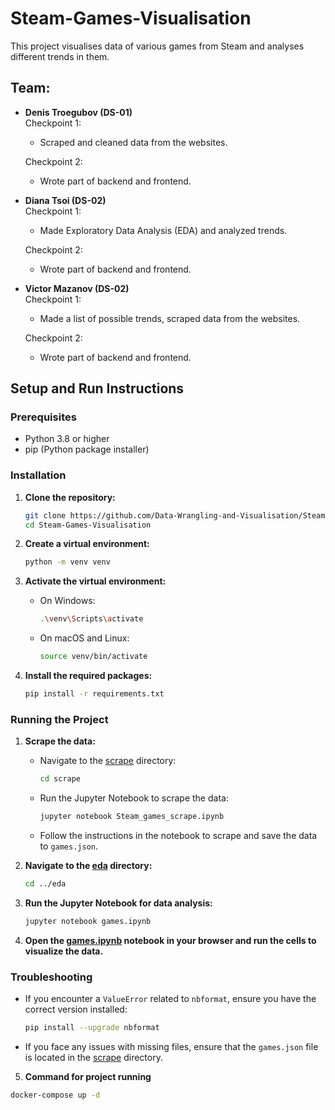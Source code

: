 # Steam-Games-Visualisation
This project visualises data of various games from Steam and analyses different trends in them.

## Team:
- **Denis Troegubov (DS-01)**  
  Checkpoint 1:  
  - Scraped and cleaned data from the websites.
  
  Checkpoint 2:  
  - Wrote part of backend and frontend. 
- **Diana Tsoi (DS-02)**  
  Checkpoint 1:  
  - Made Exploratory Data Analysis (EDA) and analyzed trends.

  Checkpoint 2:  
  - Wrote part of backend and frontend.
- **Victor Mazanov (DS-02)**  
  Checkpoint 1:  
  - Made a list of possible trends, scraped data from the websites.  

  Checkpoint 2:  
  - Wrote part of backend and frontend.

## Setup and Run Instructions

### Prerequisites
- Python 3.8 or higher
- pip (Python package installer)

### Installation

1. **Clone the repository:**
    ```sh
    git clone https://github.com/Data-Wrangling-and-Visualisation/Steam-Games-Visualisation.git
    cd Steam-Games-Visualisation
    ```

2. **Create a virtual environment:**
    ```sh
    python -m venv venv
    ```

3. **Activate the virtual environment:**
    - On Windows:
        ```sh
        .\venv\Scripts\activate
        ```
    - On macOS and Linux:
        ```sh
        source venv/bin/activate
        ```

4. **Install the required packages:**
    ```sh
    pip install -r requirements.txt
    ```

### Running the Project

1. **Scrape the data:**
    - Navigate to the [scrape](http://_vscodecontentref_/1) directory:
        ```sh
        cd scrape
        ```
    - Run the Jupyter Notebook to scrape the data:
        ```sh
        jupyter notebook Steam_games_scrape.ipynb
        ```
    - Follow the instructions in the notebook to scrape and save the data to `games.json`.

2. **Navigate to the [eda](http://_vscodecontentref_/2) directory:**
    ```sh
    cd ../eda
    ```

3. **Run the Jupyter Notebook for data analysis:**
    ```sh
    jupyter notebook games.ipynb
    ```

4. **Open the [games.ipynb](http://_vscodecontentref_/3) notebook in your browser and run the cells to visualize the data.**

### Troubleshooting

- If you encounter a `ValueError` related to `nbformat`, ensure you have the correct version installed:
    ```sh
    pip install --upgrade nbformat
    ```

- If you face any issues with missing files, ensure that the `games.json` file is located in the [scrape](http://_vscodecontentref_/4) directory.

5. **Command for project running**

```sh
docker-compose up -d
```